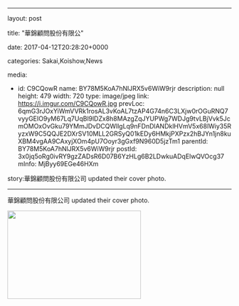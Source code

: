 
--- 

layout: post 

title: "華錦顧問股份有限公" 

date: 2017-04-12T20:28:20+0000 

categories: Sakai,Koishow,News 

media:
  - id: C9CQowR
    name: BY78M5KoA7hNlJRX5v6WiW9rjr
    description: null
    height: 479
    width: 720
    type: image/jpeg
    link: https://i.imgur.com/C9CQowR.jpg
    prevLoc: 6qmG3rJOxYiWmVVRk1rosAL3vKoAL7tzAP4G74n6C3LXjw0rOGuRNQ7vyyGEIO9yM67Lq7UqBl9lDZx8h8MAzgZqJYUPWg7WDJg9tvLBjVvk5JcmOMOxOvGku79YMmJDvDCQWllgLq9nFDnDlANDklHVmV5x68lWiy35RyzxW9C5QQJE2DXrSV10MLL2GRSyQ01kEDy6HMkjPXPzx2hBJYn1jn8kuXBM4vgAA9CAxyjXOm4pU7Ooyr3gGxf9N960D5jzTm1
    parentId: BY78M5KoA7hNlJRX5v6WiW9rjr
    postId: 3x0jq5oRg0ivRY9gzZADsR6D07B6YzHLg6B2LDwkuADqElwQVOcg37
    mInfo: MjByy69EGe46HXm

story:華錦顧問股份有限公司 updated their cover photo.

--- 


華錦顧問股份有限公司 updated their cover photo.


<a href="https://i.imgur.com/C9CQowR.jpg"><img src="https://i.imgur.com/C9CQowR.jpg" height=199 width=300 /></a> 
 

